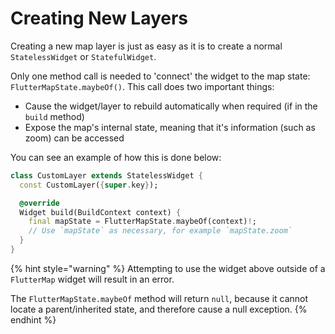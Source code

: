 # Creating New Layers

Creating a new map layer is just as easy as it is to create a normal `StatelessWidget` or `StatefulWidget`.

Only one method call is needed to 'connect' the widget to the map state: `FlutterMapState.maybeOf()`. This call does two important things:

* Cause the widget/layer to rebuild automatically when required (if in the `build` method)
* Expose the map's internal state, meaning that it's information (such as zoom) can be accessed

You can see an example of how this is done below:

```dart
class CustomLayer extends StatelessWidget {
  const CustomLayer({super.key});

  @override
  Widget build(BuildContext context) {
    final mapState = FlutterMapState.maybeOf(context)!;
    // Use `mapState` as necessary, for example `mapState.zoom`
  }
}
```

{% hint style="warning" %}
Attempting to use the widget above outside of a `FlutterMap` widget will result in an error.

The `FlutterMapState.maybeOf` method will return `null`, because it cannot locate a parent/inherited state, and therefore cause a null exception.
{% endhint %}
